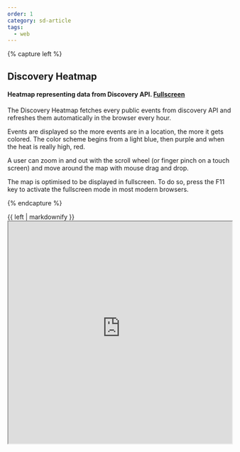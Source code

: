```yaml
---
order: 1
category: sd-article
tags:
  - web
---
```


{% capture left %}

## Discovery Heatmap

#### Heatmap representing data from Discovery API. [Fullscreen](http://heatmap-1220776398.us-west-2.elb.amazonaws.com/)

The Discovery Heatmap fetches every public events from discovery API and refreshes them automatically in the browser every hour.

Events are displayed so the more events are in a location, the more it gets colored. The color scheme begins from a light blue, then purple and when the heat is really high, red.

A user can zoom in and out with the scroll wheel (or finger pinch on a touch screen) and move around the map with mouse drag and drop.

The map is optimised to be displayed in fullscreen. To do so, press the F11 key to activate the fullscreen mode in most modern browsers.

{% endcapture %}

<div class="col-lg-8 col-md-8 col-sm-8">{{ left | markdownify }}</div>
<iframe style="width:100%;height:500px;" src="http://heatmap-1220776398.us-west-2.elb.amazonaws.com/"></iframe>
